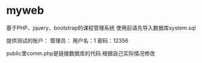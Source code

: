 # myweb
基于PHP、jquery、bootstrap的课程管理系统
使用前请先导入数据库system.sql

提供测试的账户：
      管理员：
          用户名：1
          密码：12356
          
public里comm.php是链接数据库的代码.根据自己实际情况修改
